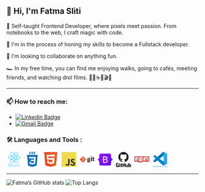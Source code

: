 ## 👋 Hi, I'm Fatma Sliti 

🚀 Self-taught Frontend Developer, where pixels meet passion. From notebooks to the web, I craft magic with code.

🌱 I'm in the process of honing my skills to become a Fullstack developer.

💞️ I'm looking to collaborate on anything fun.

🏎️ In my free time, you can find me enjoying walks, going to cafés, meeting friends, and watching drol films. 🚶‍♂️☕👫🎬😂

---
### 📫 How to reach me:

- [![Linkedin Badge](https://img.shields.io/badge/-LinkedIn-blue?style=flat&logo=Linkedin&logoColor=white)](https://www.linkedin.com/in/fatma-sliti/)
- [![Gmail Badge](https://img.shields.io/badge/-Gmail-red?style=flat&logo=Gmail&logoColor=white)](mailto:fatmasliti289@gmail.com)


<!-- ---
<!-- ### Profiles:
- Codewars: [![Codewars Badge](https://www.codewars.com/users/FatmaSliti/badges/small)](https://www.codewars.com/users/FatmaSliti)
<!-- -- Codewars: [![Codewars Badge](https://www.codewars.com/users/Goldsuccess167/badges/small)](https://www.codewars.com/users/Goldsuccess167)-->
<!-- - Leetcode: <a href="https://leetcode.com/Fatma-sliti/"><img src="https://assets.leetcode.com/static_assets/public/webpack_bundles/images/logo-dark.e99485d9b.svg" width="100" alt="Leetcode Badge"></a> 
- Hackerrank:  <a href="https://www.hackerrank.com/profile/fatmasliti289"><img src="https://upload.wikimedia.org/wikipedia/commons/4/40/HackerRank_Icon-1000px.png" width="50" height="30" alt="Leetcode Badge"></a> -->

<!-- --- -->
### :hammer_and_wrench: Languages and Tools :

<div dir="auto">
  <a target="_blank" rel="noopener noreferrer" href="https://github.com/devicons/devicon/blob/master/icons/react/react-original-wordmark.svg"><img src="https://github.com/devicons/devicon/raw/master/icons/react/react-original-wordmark.svg" title="React" alt="React" width="40" height="40" style="max-width: 100%;"></a>&nbsp;
  <a target="_blank" rel="noopener noreferrer" href="https://github.com/devicons/devicon/blob/master/icons/css3/css3-plain-wordmark.svg"><img src="https://github.com/devicons/devicon/raw/master/icons/css3/css3-plain-wordmark.svg" title="CSS3" alt="CSS" width="40" height="40" style="max-width: 100%;"></a>&nbsp;
  <a target="_blank" rel="noopener noreferrer" href="https://github.com/devicons/devicon/blob/master/icons/html5/html5-original.svg"><img src="https://github.com/devicons/devicon/raw/master/icons/html5/html5-original.svg" title="HTML5" alt="HTML" width="40" height="40" style="max-width: 100%;"></a>&nbsp;
  <a target="_blank" rel="noopener noreferrer" href="https://github.com/devicons/devicon/blob/master/icons/javascript/javascript-original.svg"><img src="https://github.com/devicons/devicon/raw/master/icons/javascript/javascript-original.svg" title="JavaScript" alt="JavaScript" width="40" height="40" style="max-width: 100%;"></a>&nbsp;
  <a target="_blank" rel="noopener noreferrer" href="https://github.com/devicons/devicon/blob/master/icons/git/git-original-wordmark.svg"><img src="https://github.com/devicons/devicon/raw/master/icons/git/git-original-wordmark.svg" title="Git" alt="Git"width="40" height="40" style="max-width: 100%;"></a>&nbsp;
  <a target="_blank" rel="noopener noreferrer" href="https://github.com/devicons/devicon/blob/master/icons/bootstrap/bootstrap-original.svg"><img src="https://github.com/devicons/devicon/raw/master/icons/bootstrap/bootstrap-original.svg" title="Bootstrap" alt="Bootstrap" width="40" height="40" style="max-width: 100%;"></a>&nbsp;
  <a target="_blank" rel="noopener noreferrer" href="https://github.com/devicons/devicon/blob/master/icons/github/github-original-wordmark.svg"> <img src="https://github.com/devicons/devicon/raw/master/icons/github/github-original-wordmark.svg" title="github" alt="github" width="40" height="40" style="max-width: 100%;"></a>&nbsp;
  <a target="_blank" rel="noopener noreferrer" href="https://github.com/devicons/devicon/blob/master/icons/npm/npm-original-wordmark.svg"> <img src="https://github.com/devicons/devicon/raw/master/icons/npm/npm-original-wordmark.svg" title="npm" alt="npm" width="40" height="40" style="max-width: 100%;"></a>&nbsp;
<a target="_blank" rel="noopener noreferrer" href="https://github.com/devicons/devicon/blob/master/icons/vscode/vscode-original-wordmark.svg"> <img src="https://raw.githubusercontent.com/devicons/devicon/master/icons/vscode/vscode-original-wordmark.svg" title="VScode" alt="VScode" width="40" height="40" style="max-width: 100%;"></a>&nbsp;
</div>

---

![Fatma’s GitHub stats](https://github-readme-stats.vercel.app/api?username=FatmaSliti&show_icons=true&theme=blue-green)
![Top Langs](https://github-readme-stats.vercel.app/api/top-langs/?username=FatmaSliti&layout=donut&show_icons=true&theme=blue-green)
</p>
